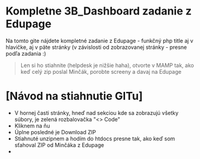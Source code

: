 # Kompletne 3B_Dashboard zadanie z Edupage


Na tomto gite nájdete kompletné zadanie z Edupage - funkčný php title aj v hlavičke, aj v päte stránky (v závislosti od zobrazovanej stránky - presne podľa zadania :)

> Len si ho stiahnite (helpdesk je nižšie haha), otvorte v MAMP tak, ako keď celý zip poslal Minčák, porobte screeny a davaj na Edupage

# [Návod na stiahnutie GITu]
+ V hornej časti stránky, hneď nad sekciou kde sa zobrazujú všetky súbory, je zelená rozbalovačka "<> Code"
+ Kliknem na ňu
+ Úplne posledné je Download ZIP
+ Stiahnuté unzipnem a hodím do htdocs presne tak, ako keď som sťahoval ZIP od Minčáka z Edupage
+ 


